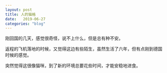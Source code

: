 ```yaml
---
layout: post
title: 人的猫格
date:   2019-06-27
categories: "blog"
---
```


刚回国的几天，感觉很奇怪，说不上什么，但是总有种不安。  

返程的飞机落地的时候，又觉得这边有些陌生，虽然生活了六年，但有点刚到德国时候的感觉。  

突然觉得这很像猫咪，到了新的环境总要花些时间，才能安稳地进食。      

 